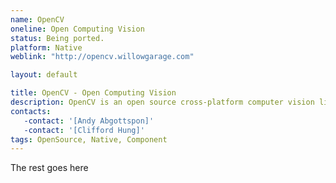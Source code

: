 ```yaml
---
name: OpenCV
oneline: Open Computing Vision
status: Being ported.
platform: Native
weblink: "http://opencv.willowgarage.com"

layout: default

title: OpenCV - Open Computing Vision
description: OpenCV is an open source cross-platform computer vision library.
contacts:
   -contact: '[Andy Abgottspon]'
   -contact: '[Clifford Hung]'
tags: OpenSource, Native, Component
---
```


The rest goes here